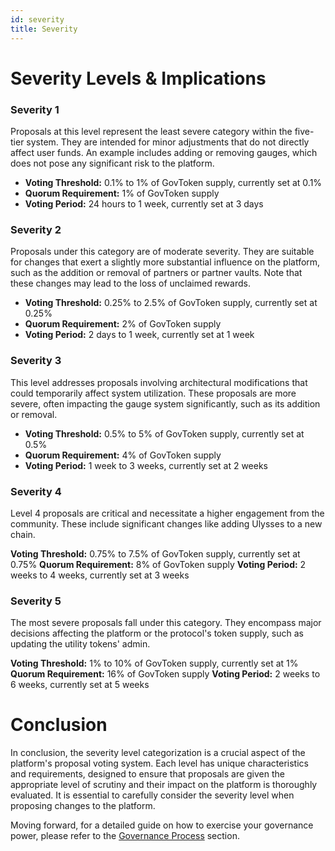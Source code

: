 ```yaml
---
id: severity
title: Severity
---
```


# Severity Levels & Implications

### Severity 1

Proposals at this level represent the least severe category within the five-tier system. They are intended for minor adjustments that do not directly affect user funds. An example includes adding or removing gauges, which does not pose any significant risk to the platform.

- **Voting Threshold:** 0.1% to 1% of GovToken supply, currently set at 0.1%
- **Quorum Requirement:** 1% of GovToken supply
- **Voting Period:** 24 hours to 1 week, currently set at 3 days

### Severity 2

Proposals under this category are of moderate severity. They are suitable for changes that exert a slightly more substantial influence on the platform, such as the addition or removal of partners or partner vaults. Note that these changes may lead to the loss of unclaimed rewards.

- **Voting Threshold:** 0.25% to 2.5% of GovToken supply, currently set at 0.25%
- **Quorum Requirement:** 2% of GovToken supply
- **Voting Period:** 2 days to 1 week, currently set at 1 week

### Severity 3

This level addresses proposals involving architectural modifications that could temporarily affect system utilization. These proposals are more severe, often impacting the gauge system significantly, such as its addition or removal.

- **Voting Threshold:** 0.5% to 5% of GovToken supply, currently set at 0.5%
- **Quorum Requirement:** 4% of GovToken supply
- **Voting Period:** 1 week to 3 weeks, currently set at 2 weeks

### Severity 4

Level 4 proposals are critical and necessitate a higher engagement from the community. These include significant changes like adding Ulysses to a new chain.

**Voting Threshold:** 0.75% to 7.5% of GovToken supply, currently set at 0.75%
**Quorum Requirement:** 8% of GovToken supply
**Voting Period:** 2 weeks to 4 weeks, currently set at 3 weeks

### Severity 5

The most severe proposals fall under this category. They encompass major decisions affecting the platform or the protocol's token supply, such as updating the utility tokens' admin.

**Voting Threshold:** 1% to 10% of GovToken supply, currently set at 1%
**Quorum Requirement:** 16% of GovToken supply
**Voting Period:** 2 weeks to 6 weeks, currently set at 5 weeks

# Conclusion

In conclusion, the severity level categorization is a crucial aspect of the platform's proposal voting system. Each level has unique characteristics and requirements, designed to ensure that proposals are given the appropriate level of scrutiny and their impact on the platform is thoroughly evaluated. It is essential to carefully consider the severity level when proposing changes to the platform.

Moving forward, for a detailed guide on how to exercise your governance power, please refer to the [Governance Process](./process/01-governance-process.md) section.
